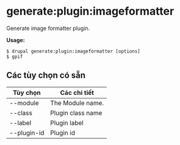 # generate:plugin:imageformatter
Generate image formatter plugin.

**Usage:**
```
$ drupal generate:plugin:imageformatter [options]
$ gpif  
```

## Các tùy chọn có sẵn
Tùy chọn | Các chi tiết
-------|-------------
--module | The Module name.
--class | Plugin class name
--label | Plugin label
--plugin-id | Plugin id
